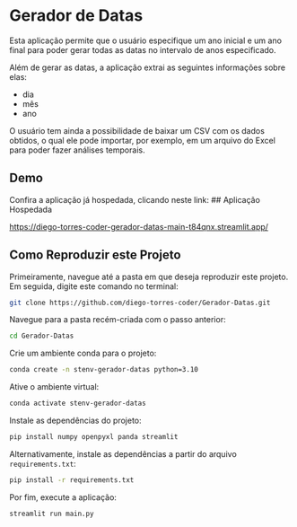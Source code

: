 # Gerador de Datas

Esta aplicação permite que o usuário especifique um ano inicial e um ano final
para poder gerar todas as datas no intervalo de anos especificado.

Além de gerar as datas, a aplicação extrai as seguintes informações sobre elas:

- dia
- mês
- ano

O usuário tem ainda a possibilidade de baixar um CSV com os dados obtidos, o qual
ele pode importar, por exemplo, em um arquivo do Excel para poder fazer análises
temporais.

## Demo

Confira a aplicação já hospedada, clicando neste link: ## Aplicação Hospedada

https://diego-torres-coder-gerador-datas-main-t84qnx.streamlit.app/


## Como Reproduzir este Projeto

Primeiramente, navegue até a pasta em que deseja reproduzir este projeto. Em seguida, 
digite este comando no terminal:

```bash
git clone https://github.com/diego-torres-coder/Gerador-Datas.git
```

Navegue para a pasta recém-criada com o passo anterior:

```bash
cd Gerador-Datas
```

Crie um ambiente conda para o projeto:

```bash
conda create -n stenv-gerador-datas python=3.10
```

Ative o ambiente virtual:

```bash
conda activate stenv-gerador-datas
```

Instale as dependências do projeto:

```bash
pip install numpy openpyxl panda streamlit
```

Alternativamente, instale as dependências a partir do arquivo `requirements.txt`:

```bash
pip install -r requirements.txt
```

Por fim, execute a aplicação:

```bash
streamlit run main.py
```
